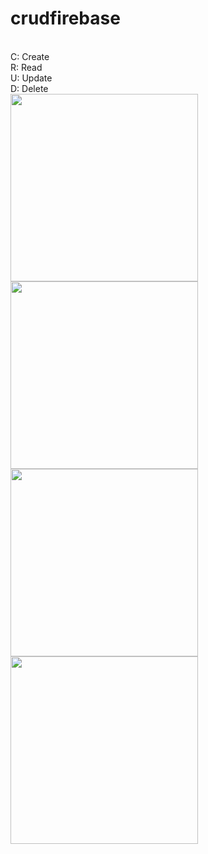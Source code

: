 # crudfirebase
<br>
C: Create
<br>
R: Read
<br>
U: Update
<br>
D: Delete
<br>

<img src="https://github.com/WednesdaySP/CRUD/assets/122176467/55e428ed-50bf-4026-a6b8-940eff322c43" width=300>
<img src="https://github.com/WednesdaySP/CRUD/assets/122176467/7cd8e8ff-7028-4ebf-b827-bc25a3a19fcd" width=300>
<br>
<img src="https://github.com/WednesdaySP/CRUD/assets/122176467/645119f2-968a-4059-aad5-0e1f60b702f4" width=300>
<img src="https://github.com/WednesdaySP/CRUD/assets/122176467/170e5328-5a3a-4742-a795-232a2e1d601c" width=300>
